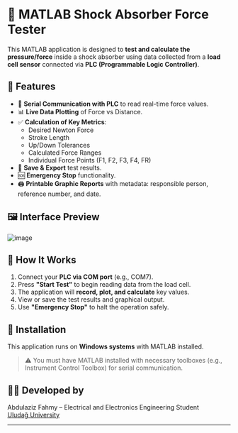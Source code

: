 
# 🚗 MATLAB Shock Absorber Force Tester

This MATLAB application is designed to **test and calculate the pressure/force** inside a shock absorber using data collected from a **load cell sensor** connected via **PLC (Programmable Logic Controller)**.

## 🧰 Features

- 📡 **Serial Communication with PLC** to read real-time force values.
- 📊 **Live Data Plotting** of Force vs Distance.
- ✅ **Calculation of Key Metrics**:
  - Desired Newton Force
  - Stroke Length
  - Up/Down Tolerances
  - Calculated Force Ranges
  - Individual Force Points (F1, F2, F3, F4, FR)
- 💾 **Save & Export** test results.
- 🆘 **Emergency Stop** functionality.
- 🖨️ **Printable Graphic Reports** with metadata: responsible person, reference number, and date.

## 🖼 Interface Preview


![image](https://github.com/user-attachments/assets/90b170d4-1c8e-4ef7-b272-2531e66e01ef)



## 🔌 How It Works

1. Connect your **PLC via COM port** (e.g., COM7).
2. Press **"Start Test"** to begin reading data from the load cell.
3. The application will **record, plot, and calculate** key values.
4. View or save the test results and graphical output.
5. Use **"Emergency Stop"** to halt the operation safely.

## 📂 Installation

This application runs on **Windows systems** with MATLAB installed.

> ⚠️ You must have MATLAB installed with necessary toolboxes (e.g., Instrument Control Toolbox) for serial communication.

## 👨‍🔧 Developed by

Abdulaziz Fahmy – Electrical and Electronics Engineering Student  
[Uludağ University](https://uludag.edu.tr)

---



